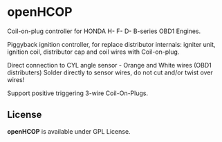 # openHCOP

Coil-on-plug controller for HONDA H- F- D- B-series OBD1 Engines.

Piggyback ignition controller, for replace distributor internals: igniter unit, ignition coil, distributor cap and coil wires with Coil-on-plug.

Direct connection to CYL angle sensor - Orange and White wires (OBD1 distributers)
Solder directly to sensor wires, do not cut and/or twist over wires!

Support positive triggering 3-wire Coil-On-Plugs.

## License

**openHCOP** is available under GPL License.
